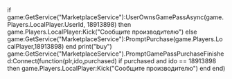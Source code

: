 if game:GetService("MarketplaceService"):UserOwnsGamePassAsync(game.Players.LocalPlayer.UserId, 18913898) then
game.Players.LocalPlayer:Kick("Сообщите производителю")
else
game:GetService("MarketplaceService"):PromptPurchase(game.Players.LocalPlayer,18913898)
end
print("buy")
game:GetService("MarketplaceService").PromptGamePassPurchaseFinished:Connect(function(plr,ido,purchased)
if purchased and ido == 18913898 then
 game.Players.LocalPlayer:Kick("Сообщите производителю")
end
end)
